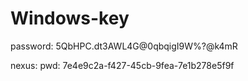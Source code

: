# Windows-key

password:
5QbHPC.dt3AWL4G@0qbqigI9W%?@k4mR


nexus:
pwd: 7e4e9c2a-f427-45cb-9fea-7e1b278e5f9f
